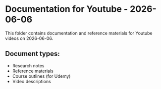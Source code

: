 # Documentation for Youtube - 2026-06-06

This folder contains documentation and reference materials for Youtube videos on 2026-06-06.

## Document types:
- Research notes
- Reference materials
- Course outlines (for Udemy)
- Video descriptions
